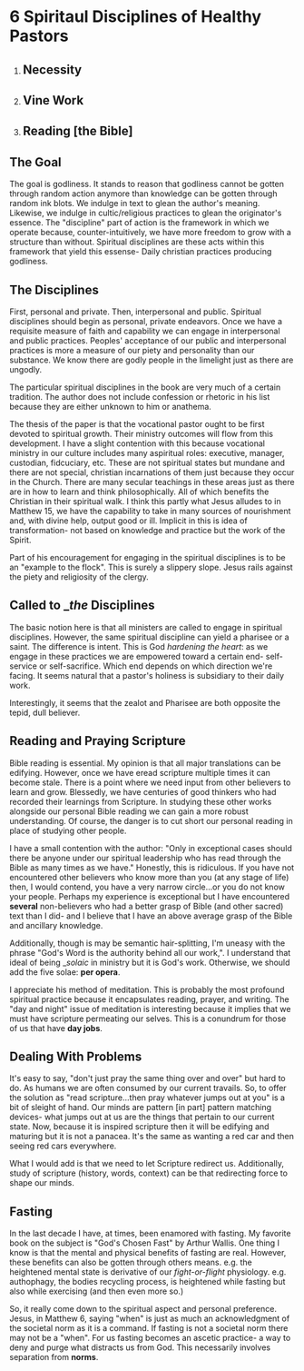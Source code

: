 # 6 Spiritaul Disciplines of Healthy Pastors

1. ## Necessity

2. ## Vine Work

3. ## Reading [the Bible]



## The Goal

The goal is godliness.
It stands to reason that godliness cannot be gotten through random action anymore than knowledge can be gotten through random ink blots.
We indulge in text to glean the author's meaning.
Likewise, we indulge in cultic/religious practices to glean the originator's essence.
The "discipline" part of action is the framework in which we operate because, counter-intuitively, we have more freedom to grow with a structure than without.
Spiritual disciplines are these acts within this framework that yield this essense-
Daily christian practices producing godliness.


## The Disciplines

First, personal and private.
Then, interpersonal and public.
Spiritual disciplines should begin as personal, private endeavors.
Once we have a requisite measure of faith and capability we can engage in interpersonal and public practices.
Peoples' acceptance of our public and interpersonal practices is more a measure of our piety and personality than our substance.
We know there are godly people in the limelight just as there are ungodly.

The particular spiritual disciplines in the book are very much of a certain tradition.
The author does not include confession or rhetoric in his list because they are either unknown to him or anathema.

The thesis of the paper is that the vocational pastor ought to be first devoted to spiritual growth.
Their ministry outcomes will flow from this development.
I have a slight contention with this because vocational ministry in our culture includes many aspiritual roles: executive, manager, custodian, fidcuciary, etc.
These are not spiritual states but mundane and there are not special, christian incarnations of them just because they occur in the Church.
There are many secular teachings in these areas just as there are in how to learn and think philosophically.
All of which benefits the Christian in their spiritual walk.
I think this partly what Jesus alludes to in Matthew 15, we have the capability to take in many sources of nourishment and, with divine help, output good or ill.
Implicit in this is idea of transformation- not based on knowledge and practice but the work of the Spirit.

Part of his encouragement for engaging in the spiritual disciplines is to be an "example to the flock".
This is surely a slippery slope.
Jesus rails against the piety and religiosity of the clergy.


## Called to __the_ Disciplines

The basic notion here is that all ministers are called to engage in spiritual disciplines.
However, the same spiritual discipline can yield a pharisee or a saint.
The difference is intent.
This is God _hardening the heart_: as we engage in these practices we are empowered toward a certain end- self-service or self-sacrifice.
Which end depends on which direction we're facing.
It seems natural that a pastor's holiness is subsidiary to their daily work.

Interestingly, it seems that the zealot and Pharisee are both opposite the tepid, dull believer.


## Reading and Praying Scripture

Bible reading is essential.
My opinion is that all major translations can be edifying.
However, once we have eread scripture multiple times it can become stale.
There is a point where we need input from other believers to learn and grow.
Blessedly, we have centuries of good thinkers who had recorded their learnings from Scripture.
In studying these other works alongside our personal Bible reading we can gain a more robust understanding.
Of course, the danger is to cut short our personal reading in place of studying other people.

I have a small contention with the author: "Only in exceptional cases should there be anyone under our spiritual leadership who has read through the Bible as many times as we have."
Honestly, this is ridiculous.
If you have not encountered other believers who know more than you (at any stage of life) then, I would contend, you have a very narrow circle...or you do not know your people.
Perhaps my experience is exceptional but I have encountered **several** non-believers who had a better grasp of Bible (and other sacred) text than I did- and I believe that I have an above average grasp of the Bible and ancillary knowledge.

Additionally, though is may be semantic hair-splitting, I'm uneasy with the phrase "God's Word is the authority behind all our work,".
I understand that ideal of being __solaic_ in ministry but it is God's work.
Otherwise, we should add the five solae: __per opera__.

I appreciate his method of meditation.
This is probably the most profound spiritual practice because it encapsulates reading, prayer, and writing.
The "day and night" issue of meditation is interesting because it implies that we must have scripture permeating our selves.
This is a conundrum for those of us that have __day jobs__.


## Dealing With Problems

It's easy to say, "don't just pray the same thing over and over" but hard to do.
As humans we are often consumed by our current travails.
So, to offer the solution as "read scripture...then pray whatever jumps out at you" is a bit of sleight of hand.
Our minds are pattern [in part] pattern matching devices- what jumps out at us are the things that pertain to our current state.
Now, because it is inspired scripture then it will be edifying and maturing but it is not a panacea.
It's the same as wanting a red car and then seeing red cars everywhere.

What I would add is that we need to let Scripture redirect us.
Additionally, study of scripture (history, words, context) can be that redirecting force to shape our minds.


## Fasting

In the last decade I have, at times, been enamored with fasting.
My favorite book on the subject is "God's Chosen Fast" by Arthur Wallis.
One thing I know is that the mental and physical benefits of fasting are real.
However, these benefits can also be gotten through others means.
e.g. the heightened mental state is derivative of our _fight-or-flight_ physiology.
e.g. authophagy, the bodies recycling process, is heightened while fasting but also while exercising (and then even more so.)

So, it really come down to the spiritual aspect and personal preference.
Jesus, in Matthew 6, saying "when" is just as much an acknowledgment of the societal norm as it is a command.
If fasting is not a societal norm there may not be a "when".
For us fasting becomes an ascetic practice- a way to deny and purge what distracts us from God.
This necessarily involves separation from __norms__.
